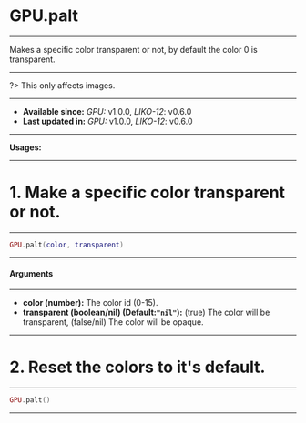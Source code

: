 # GPU.palt
---

Makes a specific color transparent or not, by default the color 0 is transparent.

---

?> This only affects images.

---

* **Available since:** _GPU:_ v1.0.0, _LIKO-12_: v0.6.0
* **Last updated in:** _GPU:_ v1.0.0, _LIKO-12_: v0.6.0

---

**Usages:**

---

# 1.  Make a specific color transparent or not.
---

```lua
GPU.palt(color, transparent)
```


---
#### Arguments
---

* **color (number):** The color id (0-15).
* **transparent (boolean/nil) (Default:`"nil"`):** (true) The color will be transparent, (false/nil) The color will be opaque.

---

# 2. Reset the colors to it's default.
---

```lua
GPU.palt()
```

---